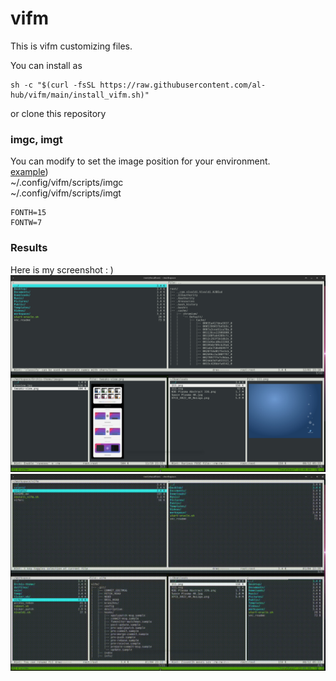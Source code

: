# vifm

This is vifm customizing files.

You can install as
```
sh -c "$(curl -fsSL https://raw.githubusercontent.com/al-hub/vifm/main/install_vifm.sh)"
```

or clone this repository

### imgc, imgt  
You can modify to set the image position for your environment.  
[example](https://github.com/al-hub/vifm/commit/354f50c249eb44e13855c7e0c715c6549b253ac8))  
~/.config/vifm/scripts/imgc  
~/.config/vifm/scripts/imgt  
```
FONTH=15 
FONTW=7 
```

### Results

Here is my screenshot : )
![vifmscreenshot](https://raw.githubusercontent.com/al-hub/data/main/img/vifm-screenshot.jpg)
![vifmscreenshot-gif](https://raw.githubusercontent.com/al-hub/data/main/img/vifm-screenshot.gif)
